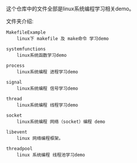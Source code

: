 这个仓库中的文件全部是linux系统编程学习相关demo。

文件夹介绍:

	MakefileExample
		linux下 makefile 及 make命令 学习demo
	
	systemfunctions	
		linux系统函数学习demo

	process
		linux系统编程 进程学习demo
	
	signal
		linux系统编程 信号学习demo
	
	thread
		linux系统编程 线程学习demo
	
	socket
		linux系统编程 网络（socket）编程 demo		

	libevent
		linux 网络编程框架。
	
	threadpool
		linux 系统编程 线程池学习demo
